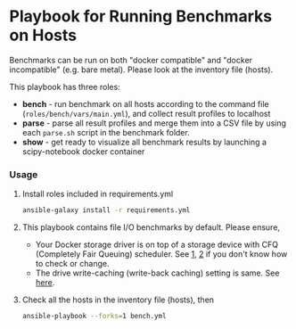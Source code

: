 # Playbook for Running Benchmarks on Hosts

Benchmarks can be run on both "docker compatible" and "docker incompatible" (e.g. bare metal). Please look at the inventory file (hosts).

This playbook has three roles:
- **bench** - run benchmark on all hosts according to the command file (`roles/bench/vars/main.yml`), and collect result profiles to localhost
- **parse** - parse all result profiles and merge them into a CSV file by using each `parse.sh` script in the benchmark folder.
- **show** - get ready to visualize all benchmark results by launching a scipy-notebook docker container

### Usage
1. Install roles included in requirements.yml
    ```bash
    ansible-galaxy install -r requirements.yml
    ```

1. This playbook contains file I/O benchmarks by default. Please ensure,
    - Your Docker storage driver is on top of a storage device with CFQ (Completely Fair Queuing) scheduler. See [1](http://unix.stackexchange.com/questions/69300/cgroups-blkio-weight-doesnt-seem-to-have-the-expected-effect), [2](https://www.cyberciti.biz/faq/linux-change-io-scheduler-for-harddisk/) if you don't know how to check or change.
    - The drive write-caching (write-back caching) setting is same. See [here](http://www.linux-magazine.com/Online/Features/Tune-Your-Hard-Disk-with-hdparm).

1. Check all the hosts in the inventory file (hosts), then
    ```bash
    ansible-playbook --forks=1 bench.yml
    ```
